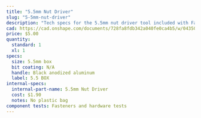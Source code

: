 ```yaml
---
title: "5.5mm Nut Driver"
slug: "5-5mm-nut-driver"
description: "Tech specs for the 5.5mm nut driver tool included with FarmBot Genesis. Visit [our shop](http://shop.farm.bot) to purchase parts."
cad: https://cad.onshape.com/documents/728fa8fdb342a040fe0ca4b5/w/0435033a7c78b02e71d0f721/e/18e761572bb1b5327e3e7374?configuration=List_1YbCkEGuphXQdz%3DDefault&renderMode=0&uiState=6255dde646b4a5023f0af00d
price: $5.00
quantity:
  standard: 1
  xl: 1
specs:
  size: 5.5mm box
  bit coating: N/A
  handle: Black anodized aluminum
  label: 5.5 BOX
internal-specs:
  internal-part-name: 5.5mm Nut Driver
  cost: $1.90
  notes: No plastic bag
component tests: Fasteners and hardware tests
---
```

